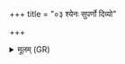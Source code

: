 +++
title = "०३ श्येनः सुपर्णो दिव्यो"

+++
<details><summary>मूलम् (GR)</summary>

श्येनः सुपर्णो दिव्यो नृचक्षाः  
सहस्रपाच् छतयोनिर् वयोधाः ।  
स नो नि यंसद् वसु यत् पराभृतम्  
अस्माकम् अस्तु पितृषु स्वधावत् ॥
</details>